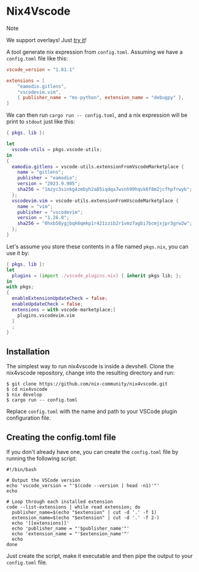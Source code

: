 # Nix4Vscode

> [!NOTE]
> We support overlays! Just [try it](https://github.com/nix-community/nix4vscode/issues/247)!

A tool generate nix expression from `config.toml`. Assuming we have a `config.toml` file like this:

```toml
vscode_version = "1.81.1"

extensions = [
    "eamodio.gitlens",
    "vscodevim.vim",
    { publisher_name = "ms-python", extension_name = "debugpy" },
]
```

We can then run `cargo run -- config.toml`, and a nix expression will be print to `stdout` just like this:

```nix
{ pkgs, lib }:

let
  vscode-utils = pkgs.vscode-utils;
in
{
  eamodio.gitlens = vscode-utils.extensionFromVscodeMarketplace {
    name = "gitlens";
    publisher = "eamodio";
    version = "2023.9.905";
    sha256 = "1mzyc3sinkg4zmbyh2a85iqdqa7wsnh99hqvk6f8m2jcfhpfrwyb";
  };
  vscodevim.vim = vscode-utils.extensionFromVscodeMarketplace {
    name = "vim";
    publisher = "vscodevim";
    version = "1.26.0";
    sha256 = "0hxb58ygjbqk6qmkp1r421zzib2r1vmz7agbi7bcmjxjpr3grw2w";
  };
}
```

Let's assume you store these contents in a file named `pkgs.nix`, you can use it by:

```nix
{ pkgs, lib }:
let
  plugins = (import ./vscode_plugins.nix) { inherit pkgs lib; };
in
with pkgs;
{
  enableExtensionUpdateCheck = false;
  enableUpdateCheck = false;
  extensions = with vscode-marketplace;[
    plugins.vscodevim.vim
  ]
  ;
}
```

## Installation

The simplest way to run nix4vscode is inside a devshell. Clone the nix4vscode repository, change into the resulting directory and run:

```shell
$ git clone https://github.com/nix-community/nix4vscode.git
$ cd nix4vscode
$ nix develop
$ cargo run -- config.toml
```

Replace `config.toml` with the name and path to your VSCode plugin configuration file.

## Creating the config.toml file

If you don't already have one, you can create the `config.toml` file by running the following script:

```shell
#!/bin/bash

# Output the VSCode version
echo 'vscode_version = "'$(code --version | head -n1)'"'
echo

# Loop through each installed extension
code --list-extensions | while read extension; do
  publisher_name=$(echo "$extension" | cut -d '.' -f 1)
  extension_name=$(echo "$extension" | cut -d '.' -f 2-)
  echo '[[extensions]]'
  echo 'publisher_name = "'$publisher_name'"'
  echo 'extension_name = "'$extension_name'"'
  echo
done
```

Just create the script, make it executable and then pipe the output to your `config.toml` file.
